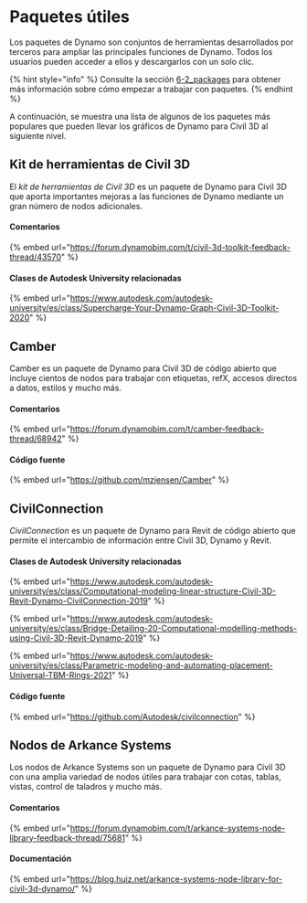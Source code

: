 # Paquetes útiles

Los paquetes de Dynamo son conjuntos de herramientas desarrollados por terceros para ampliar las principales funciones de Dynamo. Todos los usuarios pueden acceder a ellos y descargarlos con un solo clic.

{% hint style="info" %}
 Consulte la sección [6-2_packages](../6\_custom\_nodes\_and\_packages/6-2\_packages/ "mention") para obtener más información sobre cómo empezar a trabajar con paquetes. 
{% endhint %}

A continuación, se muestra una lista de algunos de los paquetes más populares que pueden llevar los gráficos de Dynamo para Civil 3D al siguiente nivel.

## Kit de herramientas de Civil 3D

El _kit de herramientas de Civil 3D_ es un paquete de Dynamo para Civil 3D que aporta importantes mejoras a las funciones de Dynamo mediante un gran número de nodos adicionales.

#### Comentarios

{% embed url="https://forum.dynamobim.com/t/civil-3d-toolkit-feedback-thread/43570" %}

#### Clases de Autodesk University relacionadas

{% embed url="https://www.autodesk.com/autodesk-university/es/class/Supercharge-Your-Dynamo-Graph-Civil-3D-Toolkit-2020" %}

## Camber

Camber es un paquete de Dynamo para Civil 3D de código abierto que incluye cientos de nodos para trabajar con etiquetas, refX, accesos directos a datos, estilos y mucho más.

#### Comentarios

{% embed url="https://forum.dynamobim.com/t/camber-feedback-thread/68942" %}

#### Código fuente

{% embed url="https://github.com/mzjensen/Camber" %}

## CivilConnection

_CivilConnection_ es un paquete de Dynamo para Revit de código abierto que permite el intercambio de información entre Civil 3D, Dynamo y Revit.

#### Clases de Autodesk University relacionadas

{% embed url="https://www.autodesk.com/autodesk-university/es/class/Computational-modeling-linear-structure-Civil-3D-Revit-Dynamo-CivilConnection-2019" %}

{% embed url="https://www.autodesk.com/autodesk-university/es/class/Bridge-Detailing-20-Computational-modelling-methods-using-Civil-3D-Revit-Dynamo-2019" %}

{% embed url="https://www.autodesk.com/autodesk-university/es/class/Parametric-modeling-and-automating-placement-Universal-TBM-Rings-2021" %}

#### Código fuente

{% embed url="https://github.com/Autodesk/civilconnection" %}

## Nodos de Arkance Systems

Los nodos de Arkance Systems son un paquete de Dynamo para Civil 3D con una amplia variedad de nodos útiles para trabajar con cotas, tablas, vistas, control de taladros y mucho más.

#### Comentarios

{% embed url="https://forum.dynamobim.com/t/arkance-systems-node-library-feedback-thread/75681" %}

#### Documentación

{% embed url="https://blog.huiz.net/arkance-systems-node-library-for-civil-3d-dynamo/" %}
